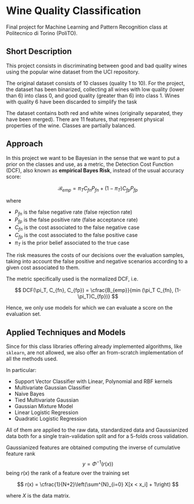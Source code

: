 # Wine Quality Classification
Final project for Machine Learning and Pattern Recognition class at Politecnico di Torino (PoliTO).

## Short Description

This project consists in discriminating between good and bad quality wines using the popular wine dataset from the UCI repository.

The original dataset consists of 10 classes (quality 1 to 10). For the project, the dataset has been binarized, collecting all
wines with low quality (lower than 6) into class 0, and good quality (greater than 6) into class 1. Wines with quality 6 have been discarded to simplify the task

The dataset contains both red and white wines (originally separated, they have been merged).  There are 11 features, that represent physical properties of the
wine. Classes are partially balanced.

## Approach

In this project we want to be Bayesian in the sense that we want to put a prior on the classes and use, as a metric, 
the Detection Cost Function (DCF), also known as **empirical Bayes Risk**, instead of the usual accuracy score:


$$ \mathcal{B}_{emp} = \pi_T C_{fn} P_{fn} +
(1 - \pi_T) C_{fp} P_{fp}
$$

where

* $P_{fn}$ is the false negative rate (false rejection rate)
* $P_{fp}$ is the false positive rate (false acceptance rate)
* $C_{fn}$ is the cost associated to the false negative case
* $C_{fp}$ is the cost associated to the false positive case
* $\pi_T$ is the prior belief associated to the true case


The risk measures the costs of our decisions over the evaluation samples,
taking into account the false positive and negative scenarios according to 
a given cost associated to them.

The metric specifically used is the normalized DCF, i.e.

$$ DCF(\pi_T, C_{fn}, C_{fp}) = \cfrac{B_{emp}}{min (\pi_T C_{fn}, (1-\pi_T)C_{fp})} $$

Hence, we only use models for which we can evaluate a score on the evaluation set.

## Applied Techniques and Models

Since for this class libraries offering already implemented algorithms, like `sklearn`, are not allowed, we also offer an from-scratch
implementation of all the methods used.

In particular:
- Support Vector Classifier with Linear, Polynomial and RBF kernels
- Multivariate Gaussian Classifier
- Naive Bayes
- Tied Multivariate Gaussian
- Gaussian Mixture Model
- Linear Logistic Regression
- Quadratic Logistic Regression

All of them are applied to the raw data, standardized data and Gaussianized data both for a single train-validation split and for a 5-folds cross validation.

Gaussianized features are obtained computing the inverse of cumulative feature rank $$y = \Phi^{-1} (r(x))$$
being $r(x)$ the rank of a feature over the training set

$$ r(x) = \cfrac{1}{N+2}\left(\sum^{N}_{i=0} X[x < x_i] + 1\right) $$

where $X$ is the data matrix.